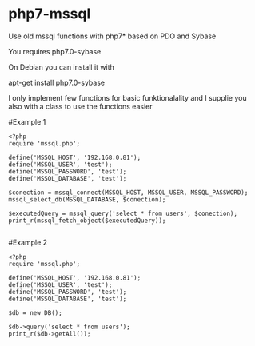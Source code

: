 # php7-mssql
Use old mssql functions with php7* based on PDO and Sybase

You requires php7.0-sybase

On Debian you can install it with

apt-get install php7.0-sybase

I only implement few functions for basic funktionalality
and I supplie you also with a class to use the functions easier

#Example 1

````
<?php
require 'mssql.php';

define('MSSQL_HOST', '192.168.0.81');
define('MSSQL_USER', 'test');
define('MSSQL_PASSWORD', 'test');
define('MSSQL_DATABASE', 'test');

$conection = mssql_connect(MSSQL_HOST, MSSQL_USER, MSSQL_PASSWORD);
mssql_select_db(MSSQL_DATABASE, $conection);

$executedQuery = mssql_query('select * from users', $conection);
print_r(mssql_fetch_object($executedQuery));
        
````
#Example 2

````
<?php
require 'mssql.php';

define('MSSQL_HOST', '192.168.0.81');
define('MSSQL_USER', 'test');
define('MSSQL_PASSWORD', 'test');
define('MSSQL_DATABASE', 'test');

$db = new DB();

$db->query('select * from users');
print_r($db->getAll());

